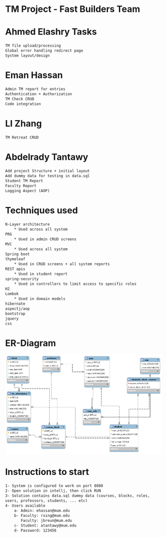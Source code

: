 # TM Project - Fast Builders Team

# Ahmed Elashry Tasks
	TM file upload/processing
	Global error handling redirect page
	System layout/design
# Eman Hassan
	Admin TM report for entries
	Authentication + Authorization
	TM Check CRUD
	Code integration 
# LI Zhang
	TM Retreat CRUD
# Abdelrady Tantawy
	Add project Structure + initial layout
	Add dummy data for testing in data.sql
	Student TM Report 
	Faculty Report
	Logging Aspect (AOP)

# Techniques used

	N-Layer architecture
		* Used across all system
	PRG
		* Used in admin CRUD screens
	MVC
		* Used across all system
	Spring boot
	thymeleaf
		* Used in CRUD screens + all system reports
	REST apis
		* Used in student report
	spring-security
		* Used in controllers to limit access to specific roles
	H2
	Lombok
		* Used in domain models
	hibernate
	aspectj/aop
	bootstrap
	jquery
	css

# ER-Diagram
![ERD](docs/ERD1.png)


# Instructions to start

	1- System is configured to work on port 8080
	2- Open solution in intellj, then click RUN
	3- Solution contains data.sql dummy data (courses, blocks, roles, users, professors, students, ... etc)
	4- Users available
		a- Admin: ehassan@mum.edu
		b- Faculty: rxing@mum.edu
		   Faculty: jbreun@mum.edu
		c- Student: atantawy@mum.edu
		d- Password: 123456

















